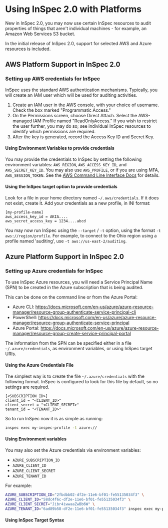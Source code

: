 # Using InSpec 2.0 with Platforms

New in InSpec 2.0, you may now use certain InSpec resources to audit properties of things that aren't individual machines - for example, an Amazon Web Services S3 bucket.

In the initial release of InSpec 2.0, support for selected AWS and Azure resources is included.

## AWS Platform Support in InSpec 2.0

### Setting up AWS credentials for InSpec

InSpec uses the standard AWS authentication mechanisms.  Typically, you will create an IAM user which will be used for auditing activities.

1. Create an IAM user in the AWS console, with your choice of username.  Check the box marked "Programmatic Access."
2. On the Permissions screen, choose Direct Attach.  Select the AWS-managed IAM Profile named "ReadOnlyAccess."  If you wish to restrict the user further, you may do so; see individual InSpec resources to identify which permissions are required.
3. After the key is generated, record the Access Key ID and Secret Key.

#### Using Environment Variables to provide credentials

You may provide the credentials to InSpec by setting the following environment variables: `AWS_REGION`, `AWS_ACCESS_KEY_ID`, and `AWS_SECRET_KEY_ID`.  You may also use `AWS_PROFILE`, or if you are using MFA, `AWS_SESSION_TOKEN`.  See the [AWS Command Line Interface Docs](https://docs.aws.amazon.com/cli/latest/userguide/cli-chap-getting-started.html) for details.

#### Using the InSpec target option to provide credentials

Look for a file in your home directory named `~/.aws/credentials`.  If it does not exist, create it.  Add your credentials as a new profile, in INI format:

```
[my-profile-name]
aws_access_key_id = AKIA....
aws_secret_access_key = 1234....abcd
```

You may now run InSpec using the `--target` / `-t` option, using the format `-t aws://region/profile`.  For example, to connect to the Ohio region using a profile named 'auditing', use `-t aws://us-east-2/auditing`.

## Azure Platform Support in InSpec 2.0

### Setting up Azure credentials for InSpec

To use InSpec Azure resources, you will need a Service Principal Name (SPN) to be created in the Azure subscription that is being audited.

This can be done on the command line or from the Azure Portal:

- Azure CLI: https://docs.microsoft.com/en-us/azure/azure-resource-manager/resource-group-authenticate-service-principal-cli
- PowerShell: https://docs.microsoft.com/en-us/azure/azure-resource-manager/resource-group-authenticate-service-principal
- Azure Portal: https://docs.microsoft.com/en-us/azure/azure-resource-manager/resource-group-create-service-principal-portal

The information from the SPN can be specified either in a file `~/.azure/credentials`, as environment variables, or using InSpec target URIs.

#### Using the Azure Credentials File

The simplest way is to create the file `~/.azure/credentials` with the following format. InSpec is configured to look for this file by default, so no settings are required.

```
[<SUBSCRIPTION_ID>]
client_id = "<CLIENT_ID>"
client_secret = "<CLIENT_SECRET>"
tenant_id = "<TENANT_ID>"
```

So to run InSpec now it is as simple as running:

```bash
inspec exec my-inspec-profile -t azure://
```

#### Using Environment variables

You may also set the Azure credentials via environment variables:

- `AZURE_SUBSCRIPTION_ID`
- `AZURE_CLIENT_ID`
- `AZURE_CLIENT_SECRET`
- `AZURE_TENANT_ID`

For example:

```bash
AZURE_SUBSCRIPTION_ID="2fbdbb02-df2e-11e6-bf01-fe55135034f3" \
AZURE_CLIENT_ID="58dc4f6c-df2e-11e6-bf01-fe55135034f3" \
AZURE_CLIENT_SECRET="Jibr4iwwaaZwBb6W" \
AZURE_TENANT_ID="6ad89b58-df2e-11e6-bf01-fe55135034f3" inspec exec my-profile -t azure://
```

#### Using InSpec Target Syntax
